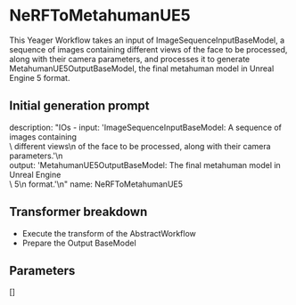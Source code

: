 
# NeRFToMetahumanUE5

This Yeager Workflow takes an input of ImageSequenceInputBaseModel, a sequence of images containing different views of the face to be processed, along with their camera parameters, and processes it to generate MetahumanUE5OutputBaseModel, the final metahuman model in Unreal Engine 5 format.

## Initial generation prompt
description: "IOs - input: 'ImageSequenceInputBaseModel: A sequence of images containing\
  \ different views\n  of the face to be processed, along with their camera parameters.'\n\
  output: 'MetahumanUE5OutputBaseModel: The final metahuman model in Unreal Engine\
  \ 5\n  format.'\n"
name: NeRFToMetahumanUE5


## Transformer breakdown
- Execute the transform of the AbstractWorkflow
- Prepare the Output BaseModel

## Parameters
[]

        